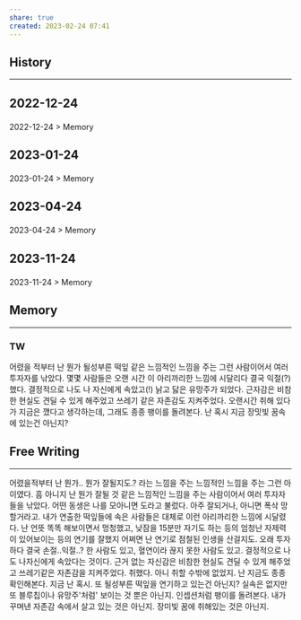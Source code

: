 ```yaml
---
share: true
created: 2023-02-24 07:41
---
```


## History
---
<h2><span><p>2022-12-24</p></span></h2><p><span><p><span alt="2022-12-24 > Memory" src="2022-12-24#Memory" class="internal-embed">2022-12-24 &gt; Memory</span></p></span></p><h2><span><p>2023-01-24</p></span></h2><p><span><p><span alt="2023-01-24 > Memory" src="2023-01-24#Memory" class="internal-embed">2023-01-24 &gt; Memory</span></p></span></p><h2><span><p>2023-04-24</p></span></h2><p><span><p><span alt="2023-04-24 > Memory" src="2023-04-24#Memory" class="internal-embed">2023-04-24 &gt; Memory</span></p></span></p><h2><span><p>2023-11-24</p></span></h2><p><span><p><span alt="2023-11-24 > Memory" src="2023-11-24#Memory" class="internal-embed">2023-11-24 &gt; Memory</span></p></span></p>


## Memory
---


### TW
어렸을 적부터 난 뭔가 될성부른 떡잎 같은 느낌적인 느낌을 주는 그런 사람이어서 여러 투자자를 낚았다. 몇몇 사람들은 오랜 시간 이 아리까리한 느낌에 시달리다 결국 익절(?)했다. 결정적으로 나도 나 자신에게 속았고(!) 낡고 닳은 유망주가 되었다.
근자감은 비참한 현실도 견딜 수 있게 해주었고 쓰레기 같은 자존감도 지켜주었다. 오랜시간 취해 있다가 지금은 깼다고 생각하는데, 그래도 종종 팽이를 돌려본다. 난 혹시 지금 장밋빛 꿈속에 있는건 아닌지?

## Free Writing
---
어렸을적부터 난 뭔가.. 뭔가 잘될지도.? 라는 느낌을 주는 느낌적인 느낌을 주는 그런 아이였다. 흠 아니지 난 뭔가 잘될 것 같은 느낌적인 느낌을 주는 사람이어서 여러 투자자들을 낚았다. 어떤 동생은 나를 모아니면 도라고 불렀다. 아주 잘되거나, 아니면 폭삭 망할거라고. 내가 연출한 떡잎들에 속은 사람들은 대체로 이런 아리까리한 느낌에 시달렸다. 난 언뜻 똑똑 해보이면서 멍청했고, 낮잠을 15분만 자기도 하는 등의 엄청난 자제력이 있어보이는 등의 연기를 잘했지 어쩌면 난 연기로 점철된 인생을 산걸지도. 오래 투자하다 결국 손절..익절..? 한 사람도 있고, 혈연이라 끊지 못한 사람도 있고. 결정적으로 나도 나자신에게 속았다는 것이다. 근거 없는 자신감은 비참한 현실도 견딜 수 있게 해주었고 쓰레기같은 자존감을 지켜주었다. 취했다. 아니 취할 수밖에 없었지. 난 지금도 종종 확인해본다. 지금 난 혹시. 또 될성부른 떡잎을 연기하고 있는건 아닌지? 실속은 없지만 또 블루칩이나 유망주'처럼' 보이는 것 뿐은 아닌지. 인셉션처럼 팽이를 돌려본다. 내가 꾸며낸 자존감 속에서 살고 있는 것은 아닌지. 장미빛 꿈에 취해있는 것은 아닌지. 
